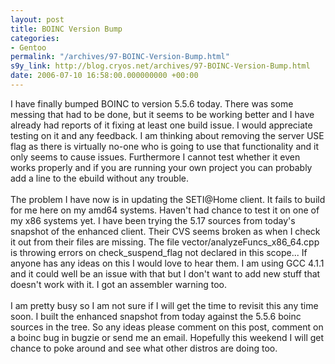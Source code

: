 ```yaml
---
layout: post
title: BOINC Version Bump
categories:
- Gentoo
permalink: "/archives/97-BOINC-Version-Bump.html"
s9y_link: http://blog.cryos.net/archives/97-BOINC-Version-Bump.html
date: 2006-07-10 16:58:00.000000000 +00:00
---
```

I have finally bumped BOINC to version 5.5.6 today. There was some messing that had to be done, but it seems to be working better and I have already had reports of it fixing at least one build issue. I would appreciate testing on it and any feedback. I am thinking about removing the server USE flag as there is virtually no-one who is going to use that functionality and it only seems to cause issues. Furthermore I cannot test whether it even works properly and if you are running your own project you can probably add a line to the ebuild without any trouble.<br />
<br />
The problem I have now is in updating the SETI@Home client. It fails to build for me here on my amd64 systems. Haven't had chance to test it on one of my x86 systems yet. I have been trying the 5.17 sources from today's snapshot of the enhanced client. Their CVS seems broken as when I check it out from their files are missing. The file vector/analyzeFuncs_x86_64.cpp is throwing errors on check_suspend_flag not declared in this scope... If anyone has any ideas on this I would love to hear them. I am using GCC 4.1.1 and it could well be an issue with that but I don't want to add new stuff that doesn't work with it. I got an assembler warning too.<br />
<br />
I am pretty busy so I am not sure if I will get the time to revisit this any time soon. I built the enhanced snapshot from today against the 5.5.6 boinc sources in the tree. So any ideas please comment on this post, comment on a boinc bug in bugzie or send me an email. Hopefully this weekend I will get chance to poke around and see what other distros are doing too.
